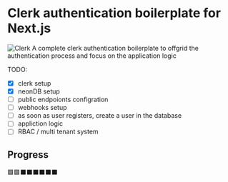 # Clerk authentication boilerplate for Next.js
![Clerk](https://i.postimg.cc/sXpthv78/screenshot-1750001013.png)
A complete clerk authentication boilerplate to offgrid the authentication process
and focus on the application logic

TODO:
- [x] clerk setup
- [x] neonDB setup
- [ ] public endpoionts configration
- [ ] webhooks setup
- [ ] as soon as user registers, create a user in the database
- [ ] appliction logic
- [ ] RBAC / multi tenant system

## Progress
 🟩🟩⬛️⬛️⬛️⬛️⬛️⬛️


